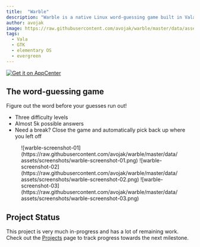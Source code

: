 ```yaml
---
title:  "Warble"
description: "Warble is a native Linux word-guessing game built in Vala and GTK, and designed for elementary OS"
author: avojak
image: https://raw.githubusercontent.com/avojak/warble/master/data/assets/github/Warble%20GitHub%20Repo%20Card.png
tags:
  - Vala
  - GTK
  - elementary OS
  - evergreen
---
```


[![Get it on AppCenter](https://appcenter.elementary.io/badge.svg)](https://appcenter.elementary.io/com.github.avojak.warble)

## The word-guessing game

Figure out the word before your guesses run out!
- Three difficulty levels
- Almost 5k possible answers
- Need a break? Close the game and automatically pick back up where you left off

<figure class="third" markdown="1">
![warble-screenshot-01](https://raw.githubusercontent.com/avojak/warble/master/data/assets/screenshots/warble-screenshot-01.png)
![warble-screenshot-02](https://raw.githubusercontent.com/avojak/warble/master/data/assets/screenshots/warble-screenshot-02.png)
![warble-screenshot-03](https://raw.githubusercontent.com/avojak/warble/master/data/assets/screenshots/warble-screenshot-03.png)
</figure>

## Project Status

This project is very much in-progress and has a lot of remaining work. Check out the [Projects](https://github.com/avojak/warble/projects) page to track progress towards the next milestone.